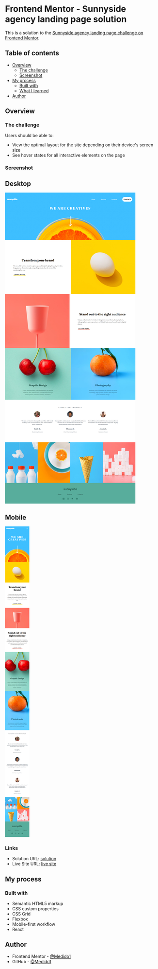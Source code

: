 # Frontend Mentor - Sunnyside agency landing page solution

This is a solution to the [Sunnyside agency landing page challenge on Frontend Mentor](https://www.frontendmentor.io/challenges/sunnyside-agency-landing-page-7yVs3B6ef).
## Table of contents

- [Overview](#overview)
  - [The challenge](#the-challenge)
  - [Screenshot](#screenshot)
- [My process](#my-process)
  - [Built with](#built-with)
  - [What I learned](#what-i-learned)
- [Author](#author)

## Overview

### The challenge

Users should be able to:

- View the optimal layout for the site depending on their device's screen size
- See hover states for all interactive elements on the page

### Screenshot

  ## Desktop 
  ![](./src/assets/screenshots/desktop.png)

  ## Mobile 
  ![](./src/assets/screenshots/mobile.png)


### Links

- Solution URL: [solution](https://github.com/Medido1/Frontend-Mentor-Sunnyside-agency-landing-page)
- Live Site URL: [live site](https://main--golden-puppy-e455cd.netlify.app/)

## My process

### Built with

- Semantic HTML5 markup
- CSS custom properties
- CSS Grid
- Flexbox
- Mobile-first workflow
- React

## Author

- Frontend Mentor - [@Medido1](https://www.frontendmentor.io/profile/Medido1)
- GitHub - [@Medido1](https://github.com/Medido1)